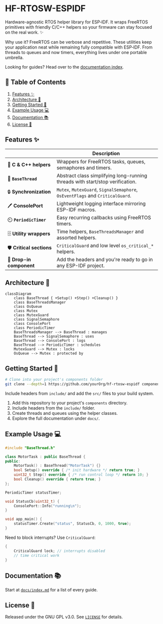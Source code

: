 # HF-RTOSW-ESPIDF

Hardware-agnostic RTOS helper library for ESP‑IDF. It wraps FreeRTOS primitives with
friendly C/C++ helpers so your firmware can stay focused on the real work. ✨

Why use it? FreeRTOS can be verbose and repetitive. These utilities keep your application
neat while remaining fully compatible with ESP‑IDF. From threads to queues and now timers,
everything lives under one portable umbrella.

Looking for guides? Head over to the [documentation index](docs/index.md).

## 📜 Table of Contents
1. [Features ✨](#features-✨)
2. [Architecture 📜](#architecture-📜)
3. [Getting Started 🏁](#getting-started-🏁)
4. [Example Usage 💻](#example-usage-💻)
5. [Documentation 📚](#documentation-📚)
6. [License 📄](#license-📄)

## Features ✨
|   | Description |
|---|-------------|
| 💚 **C & C++ helpers** | Wrappers for FreeRTOS tasks, queues, semaphores and timers. |
| 💌 **`BaseThread`** | Abstract class simplifying long-running threads with start/stop verification. |
| 🔒 **Synchronization** | `Mutex`, `MutexGuard`, `SignalSemaphore`, `OsEventFlags` and `CriticalGuard`. |
| 🖊️ **ConsolePort** | Lightweight logging interface mirroring ESP-IDF macros. |
| ⏲️ **`PeriodicTimer`** | Easy recurring callbacks using FreeRTOS timers. |
| 🗄️ **Utility wrappers** | Time helpers, `BaseThreadsManager` and assorted helpers. |
| 🛡️ **Critical sections** | `CriticalGuard` and low level `os_critical_*` helpers. |
| 💪 **Drop-in component** | Add the headers and you're ready to go in any ESP-IDF project. |

## Architecture 📜
```mermaid
classDiagram
    class BaseThread { +Setup() +Step() +Cleanup() }
    class BaseThreadsManager
    class OsQueue
    class Mutex
    class MutexGuard
    class SignalSemaphore
    class ConsolePort
    class PeriodicTimer
    BaseThreadsManager --> BaseThread : manages
    BaseThread --> SignalSemaphore : uses
    BaseThread --> ConsolePort : logs
    BaseThread --> PeriodicTimer : schedules
    MutexGuard --> Mutex : locks
    OsQueue --> Mutex : protected by
```

## Getting Started 🏁
```bash
# Clone into your project's components folder
git clone --depth=1 https://github.com/yourOrg/hf-rtosw-espidf components/hf_rtosw
```
Include headers from `include/` and add the `src/` files to your build system.

1. Add this repository to your project's `components` directory.
2. Include headers from the `include/` folder.
3. Create threads and queues using the helper classes.
4. Explore the full documentation under `docs/`.

## Example Usage 💻
```cpp
#include "BaseThread.h"

class MotorTask : public BaseThread {
public:
    MotorTask() : BaseThread("MotorTask") {}
    bool Setup() override { /* init hardware */ return true; }
    uint32_t Step() override { /* run control loop */ return 10; }
    bool Cleanup() override { return true; }
};

PeriodicTimer statusTimer;

void StatusCb(uint32_t) {
    ConsolePort::Info("running\n");
}

void app_main() {
    statusTimer.Create("status", StatusCb, 0, 1000, true);
}
```

Need to block interrupts? Use `CriticalGuard`:
```cpp
{
    CriticalGuard lock; // interrupts disabled
    // time critical work
}
```

## Documentation 📚
Start at [`docs/index.md`](docs/index.md) for a list of every guide.

## License 📄
Released under the GNU GPL v3.0. See [`LICENSE`](LICENSE) for details.
